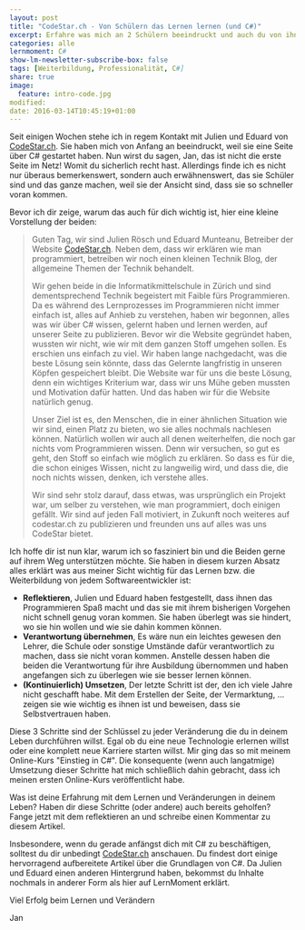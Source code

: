 ```yaml
---
layout: post
title: "CodeStar.ch - Von Schülern das Lernen lernen (und C#)"
excerpt: Erfahre was mich an 2 Schülern beeindruckt und auch du von ihnen lernen kannst.
categories: alle
lernmoment: C#
show-lm-newsletter-subscribe-box: false
tags: [Weiterbildung, Professionalität, C#]
share: true
image:
  feature: intro-code.jpg
modified:
date: 2016-03-14T10:45:19+01:00
---
```


Seit einigen Wochen stehe ich in regem Kontakt mit Julien und Eduard von <a href="http://www.codestar.ch" target="_blank">CodeStar.ch</a>. Sie haben mich von Anfang an beeindruckt, weil sie eine Seite über C# gestartet haben. Nun wirst du sagen, Jan, das ist nicht die erste Seite im Netz! Womit du sicherlich recht hast. Allerdings finde ich es nicht nur überaus bemerkenswert, sondern auch erwähnenswert, das sie Schüler sind und das ganze machen, weil sie der Ansicht sind, dass sie so schneller voran kommen.

Bevor ich dir zeige, warum das auch für dich wichtig ist, hier eine kleine Vorstellung der beiden:

> Guten Tag, wir sind Julien Rösch und Eduard Munteanu, Betreiber der Website <a href="http://www.codestar.ch" target="_blank">CodeStar.ch</a>. Neben dem, dass wir erklären wie man programmiert, betreiben wir noch einen kleinen Technik Blog, der allgemeine Themen der Technik behandelt.
>
> Wir gehen beide in die Informatikmittelschule in Zürich und sind dementsprechend Technik begeistert mit Faible fürs Programmieren. Da es während des Lernprozesses im Programmieren nicht immer einfach ist, alles auf Anhieb zu verstehen, haben wir begonnen, alles was wir über C# wissen, gelernt haben und lernen werden, auf unserer Seite zu publizieren. Bevor wir die Website gegründet haben, wussten wir nicht, wie wir mit dem ganzen Stoff umgehen sollen. Es erschien uns einfach zu viel. Wir haben lange nachgedacht, was die beste Lösung sein könnte, dass das Gelernte langfristig in unseren Köpfen gespeichert bleibt. Die Website war für uns die beste Lösung, denn ein wichtiges Kriterium war, dass wir uns Mühe geben mussten und Motivation dafür hatten. Und das haben wir für die Website natürlich genug.
>
> Unser Ziel ist es, den Menschen, die in einer ähnlichen Situation wie wir sind, einen Platz zu bieten, wo sie alles nochmals nachlesen können. Natürlich wollen wir auch all denen weiterhelfen, die noch gar nichts vom Programmieren wissen. Denn wir versuchen, so gut es geht, den Stoff so einfach wie möglich zu erklären. So dass es für die, die schon einiges Wissen, nicht zu langweilig wird, und dass die, die noch nichts wissen, denken, ich verstehe alles.
>
> Wir sind sehr stolz darauf, dass etwas, was ursprünglich ein Projekt war, um selber zu verstehen, wie man programmiert, doch einigen gefällt. Wir sind auf jeden Fall motiviert, in Zukunft noch weiteres auf codestar.ch zu publizieren und freunden uns auf alles was uns CodeStar bietet. 

Ich hoffe dir ist nun klar, warum ich so fasziniert bin und die Beiden gerne auf ihrem Weg unterstützen möchte. Sie haben in diesem kurzen Absatz alles erklärt was aus meiner Sicht wichtig für das Lernen bzw. die Weiterbildung von jedem Softwareentwickler ist:

 - **Reflektieren**, Julien und Eduard haben festgestellt, dass ihnen das Programmieren Spaß macht und das sie mit ihrem bisherigen Vorgehen nicht schnell genug voran kommen. Sie haben überlegt was sie hindert, wo sie hin wollen und wie sie dahin kommen können.
 - **Verantwortung übernehmen**, Es wäre nun ein leichtes gewesen den Lehrer, die Schule oder sonstige Umstände dafür verantwortlich zu machen, dass sie nicht voran kommen. Anstelle dessen haben die beiden die Verantwortung für ihre Ausbildung übernommen und haben angefangen sich zu überlegen wie sie besser lernen können.
 - **(Kontinuierlich) Umsetzen**, Der letzte Schritt ist der, den ich viele Jahre nicht geschafft habe. Mit dem Erstellen der Seite, der Vermarktung, ... zeigen sie wie wichtig es ihnen ist und beweisen, dass sie Selbstvertrauen haben.

Diese 3 Schritte sind der Schlüssel zu jeder Veränderung die du in deinem Leben durchführen willst. Egal ob du eine neue Technologie erlernen willst oder eine komplett neue Karriere starten willst. Mir ging das so mit meinem Online-Kurs "Einstieg in C#". Die konsequente (wenn auch langatmige) Umsetzung dieser Schritte hat mich schließlich dahin gebracht, dass ich meinen ersten Online-Kurs veröffentlicht habe.

Was ist deine Erfahrung mit dem Lernen und Veränderungen in deinem Leben? Haben dir diese Schritte (oder andere) auch bereits geholfen? Fange jetzt mit dem reflektieren an und schreibe einen Kommentar zu diesem Artikel.

Insbesondere, wenn du gerade anfängst dich mit C# zu beschäftigen, solltest du dir unbedingt <a href="http://www.codestar.ch" target="_blank">CodeStar.ch</a> anschauen. Du findest dort einige hervorragend aufbereitete Artikel über die Grundlagen von C#. Da Julien und Eduard einen anderen Hintergrund haben, bekommst du Inhalte nochmals in anderer Form als hier auf LernMoment erklärt.

Viel Erfolg beim Lernen und Verändern

Jan
